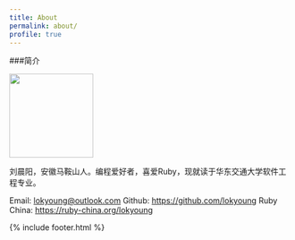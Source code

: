 ```yaml
---
title: About
permalink: about/
profile: true
---
```

###简介

<img src="{{ site.baseurl }}assets/images/avatar.png" width="150px">

刘晨阳，安徽马鞍山人。编程爱好者，喜爱Ruby，现就读于华东交通大学软件工程专业。

Email: lokyoung@outlook.com
Github: https://github.com/lokyoung
Ruby China: https://ruby-china.org/lokyoung

{% include footer.html %}
